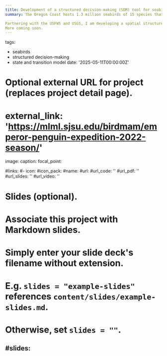 ```yaml
---
title: Development of a structured decision-making (SDM) tool for seabird habitat management
summary: The Oregon Coast hosts 1.3 million seabirds of 15 species that provide economic and ecological services such as ecotourism and serving as sentinels of ocean health. Consistent with global trends, the Oregon Coast National Wildlife Refuge recorded up to 90% declines in some seabird populations, like the tufted puffin, since the 1980s. Seabirds, dependent on both marine and terrestrial resources, are disproportionately vulnerable to climate change. In 2023, refuge managers began invasive plant removal, but uncertainty remains regarding seabird response to management under climate conditions. With declining populations, limited time and resources, and major knowledge gaps, local managers face the challenge of prioritizing actions that will have the largest positive impact. 

Partnering with the USFWS and USGS, I am developing a spatial structured decision-making (SDM) tool that integrates habitat, occupancy, and climate data, and expert knowledge to support conservation efforts. As a PhD student, I mapped habitat changes over time using 30 years of aerial imagery and field surveys. To expand this work, I will integrate my research findings and expert knowledge into a spatial SDM tool, offering managers insights into seabird responses to management action prior to implementation. This work is especially timely, as it will help improve urgent restoration priorities, and inform updates to the Comprehensive Conservation Plan and State of the Birds Report.  
More coming soon.
---
```


tags:
  - seabirds
  - structured decision-making
  - state and transition model
date: '2025-05-11T00:00:00Z'

# Optional external URL for project (replaces project detail page).
# external_link: 'https://mlml.sjsu.edu/birdmam/emperor-penguin-expedition-2022-season/'

image:
  caption:
  focal_point: 

#links:
  #- icon:
    #icon_pack:
    #name:
    #url: 
#url_code: ''
#url_pdf: ''
#url_slides: ''
#url_video: ''

# Slides (optional).
#   Associate this project with Markdown slides.
#   Simply enter your slide deck's filename without extension.
#   E.g. `slides = "example-slides"` references `content/slides/example-slides.md`.
#   Otherwise, set `slides = ""`.
#slides:
---
